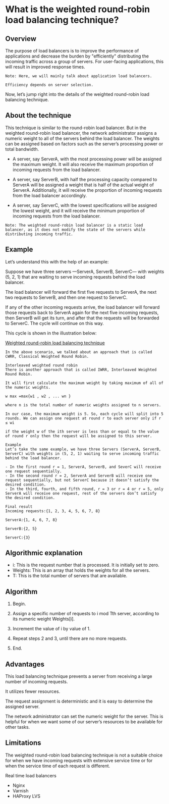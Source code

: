 # What is the weighted round-robin load balancing technique?

## Overview
The purpose of load balancers is to improve the performance of applications and decrease the burden by "efficiently" distributing the incoming traffic across a group of servers. For user-facing applications, this will result in improved response times.
```
Note: Here, we will mainly talk about application load balancers.
```

```
Efficiency depends on server selection.
```
Now, let’s jump right into the details of the weighted round-robin load balancing technique.

## About the technique
This technique is similar to the round-robin load balancer. But in the weighted round-robin load balancer, the network administrator assigns a numeric weight to all of the servers behind the load balancer. The weights can be assigned based on factors such as the server’s processing power or total bandwidth.

- A server, say ServerA, with the most processing power will be assigned the maximum weight. It will also receive the maximum proportion of incoming requests from the load balancer.

- A server, say ServerB, with half the processing capacity compared to ServerA will be assigned a weight that is half of the actual weight of ServerA. Additionally, it will receive the proportion of incoming requests from the load balancer accordingly.

- A server, say ServerC, with the lowest specifications will be assigned the lowest weight, and it will receive the minimum proportion of incoming requests from the load balancer.
```
Note: The weighted round-robin load balancer is a static load balancer, as it does not modify the state of the servers while distributing incoming traffic.
```

## Example
Let’s understand this with the help of an example:

Suppose we have three servers —ServerA, ServerB, ServerC— with weights (5, 2, 1) that are waiting to serve incoming requests behind the load balancer.

The load balancer will forward the first five requests to ServerA, the next two requests to ServerB, and then one request to ServerC.

If any of the other incoming requests arrive, the load balancer will forward those requests back to ServerA again for the next five incoming requests, then ServerB will get its turn, and after that the requests will be forwarded to ServerC. The cycle will continue on this way.

This cycle is shown in the illustration below:

[Weighted round-robin load balancing technique](./wrr.jpg)

```
In the above scenario, we talked about an approach that is called CWRR, Classical Weighted Round Robin.

Interleaved weighted round robin
There is another approach that is called IWRR, Interleaved Weighted Round Robin.

It will first calculate the maximum weight by taking maximum of all of the numeric weights.

w max =max{w1 , w2 , ... wn }

where n is the total number of numeric weights assigned to n servers.

In our case, the maximum weight is 5. So, each cycle will split into 5 rounds. We can assign one request at round r to each server only if r ≤ wi

if the weight w of the ith server is less than or equal to the value of round r only then the request will be assigned to this server.

Example
Let’s take the same example, we have three Servers (ServerA, ServerB, ServerC) with weights in (5, 2, 1) waiting to serve incoming traffic behind the load balancer.

- In the first round r = 1, ServerA, ServerB, and SeverC will receive one request sequentially.
- In the second round r = 2, ServerA and ServerB will receive one request sequentially, but not ServerC because it doesn’t satisfy the desired condition.
- In the third, fourth, and fifth round, r = 3 or r = 4 or r = 5, only ServerA will receive one request, rest of the servers don’t satisfy the desired condition.

Final result
Incoming requests:{1, 2, 3, 4, 5, 6, 7, 8}

ServerA:{1, 4, 6, 7, 8}

ServerB:{2, 5}

ServerC:{3}
```

## Algorithmic explanation
- i: This is the request number that is processed. It is initially set to zero.
- Weights: This is an array that holds the weights for all the servers.
- T: This is the total number of servers that are available.

## Algorithm
1. Begin.

2. Assign a specific number of requests to i mod Tth server, according to its numeric weight Weights[i].

3. Increment the value of i by value of 1.

4. Repeat steps 2 and 3, until there are no more requests.

5. End.

## Advantages
This load balancing technique prevents a server from receiving a large number of incoming requests.

It utilizes fewer resources.

The request assignment is deterministic and it is easy to determine the assigned server.

The network administrator can set the numeric weight for the server. This is helpful for when we want some of our server’s resources to be available for other tasks.

## Limitations
The weighted round-robin load balancing technique is not a suitable choice for when we have incoming requests with extensive service time or for when the service time of each request is different.

Real time load balancers
- Nginx
- Varnish
- HAProxy
LVS
